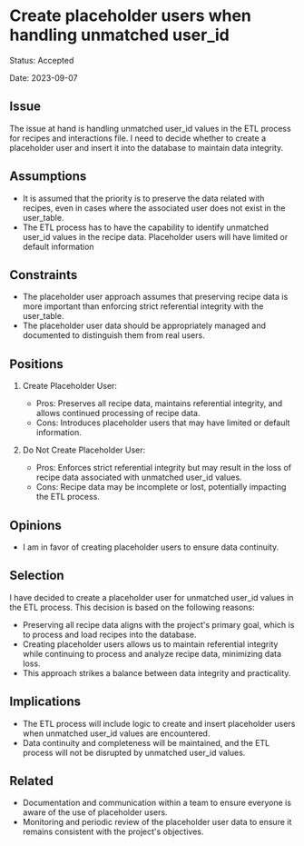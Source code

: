 # Create placeholder users when handling unmatched user_id

Status: Accepted

Date: 2023-09-07


## Issue

The issue at hand is handling unmatched user_id values in the ETL process for recipes and interactions file. I need to decide whether to create a placeholder user and insert it into the database to maintain data integrity.


## Assumptions

- It is assumed that the priority is to preserve the data related with recipes, even in cases where the associated user does not exist in the user_table.
- The ETL process has to have the capability to identify unmatched user_id values in the recipe data.
Placeholder users will have limited or default information


## Constraints

- The placeholder user approach assumes that preserving recipe data is more important than enforcing strict referential integrity with the user_table.
- The placeholder user data should be appropriately managed and documented to distinguish them from real users.


## Positions

1. Create Placeholder User:
   - Pros: Preserves all recipe data, maintains referential integrity, and allows continued processing of recipe data.
   - Cons: Introduces placeholder users that may have limited or default information.

2. Do Not Create Placeholder User:
   - Pros: Enforces strict referential integrity but may result in the loss of recipe data associated with unmatched user_id values.
   - Cons: Recipe data may be incomplete or lost, potentially impacting the ETL process.


## Opinions

- I am in favor of creating placeholder users to ensure data continuity.


## Selection

I have decided to create a placeholder user for unmatched user_id values in the ETL process. This decision is based on the following reasons:

   - Preserving all recipe data aligns with the project's primary goal, which is to process and load recipes into the database.
   - Creating placeholder users allows us to maintain referential integrity while continuing to process and analyze recipe data, minimizing data loss.
   - This approach strikes a balance between data integrity and practicality.


## Implications

- The ETL process will include logic to create and insert placeholder users when unmatched user_id values are encountered.
- Data continuity and completeness will be maintained, and the ETL process will not be disrupted by unmatched user_id values.


## Related

- Documentation and communication within a team to ensure everyone is aware of the use of placeholder users.
- Monitoring and periodic review of the placeholder user data to ensure it remains consistent with the project's objectives.